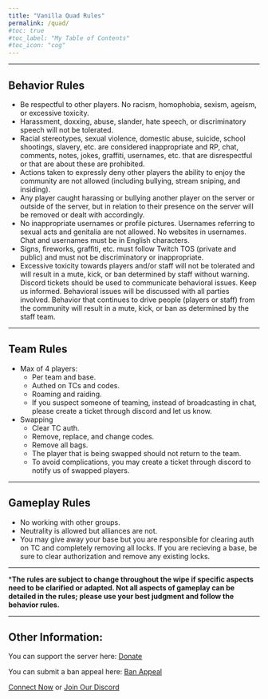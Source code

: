 ```yaml
---
title: "Vanilla Quad Rules"
permalink: /quad/
#toc: true
#toc_label: "My Table of Contents"
#toc_icon: "cog"
---
```

<hr color="#22ffcd">

## **Behavior Rules**

- Be respectful to other players. No racism, homophobia, sexism, ageism, or excessive toxicity.
- Harassment, doxxing, abuse, slander, hate speech, or discriminatory speech will not be tolerated.
- Racial stereotypes, sexual violence, domestic abuse, suicide, school shootings, slavery, etc. are considered inappropriate and RP, chat, comments, notes, jokes, graffiti, usernames, etc. that are disrespectful or that are about these are prohibited. 
- Actions taken to expressly deny other players the ability to enjoy the community are not allowed (including bullying, stream sniping, and insiding).
- Any player caught harassing or bullying another player on the server or outside of the server, but in relation to their presence on the server will be removed or dealt with accordingly.
- No inappropriate usernames or profile pictures. Usernames referring to sexual acts and genitalia are not allowed. No websites in usernames. Chat and usernames must be in English characters.
- Signs, fireworks, graffiti, etc. must follow Twitch TOS (private and public) and must not be discriminatory or inappropriate. 
- Excessive toxicity towards players and/or staff will not be tolerated and will result in a mute, kick, or ban determined by staff without warning. Discord tickets should be used to communicate behavioral issues. Keep us informed. Behavioral issues will be discussed with all parties involved. Behavior that continues to drive people (players or staff) from the community will result in a mute, kick, or ban as determined by the staff team.

<hr color="#22ffcd">

## **Team Rules**

- Max of 4 players:
    - Per team and base.
    - Authed on TCs and codes.
    - Roaming and raiding.
    - If you suspect someone of teaming, instead of broadcasting in chat, please create a ticket through discord and let us know.
- Swapping
    - Clear TC auth.
    - Remove, replace, and change codes.
    - Remove all bags.
    - The player that is being swapped should not return to the team.
    - To avoid complications, you may create a ticket through discord to notify us of swapped players.

<hr color="#22ffcd">

## **Gameplay Rules**

- No working with other groups.
- Neutrality is allowed but alliances are not.
- You may give away your base but you are responsible for clearing auth on TC and completely removing all locks. If you are recieving a base, be sure to clear authorization and remove any existing locks.

<hr color="#dab3ff">

***The rules are subject to change throughout the wipe if specific aspects need to be clarified or adapted. Not all aspects of gameplay can be detailed in the rules; please use your best judgment and follow the behavior rules.**

<hr color="#dab3ff">

## **Other Information:**

You can support the server here: [Donate](https://paypal.me/bluejayonmeth)

You can submit a ban appeal here: [Ban Appeal](bit.ly/methodbanappeal)

[Connect Now](steam://connect/135.148.136.142:28018) or [Join Our Discord](https://discord.gg/methodgames)